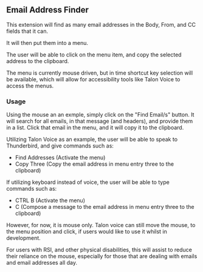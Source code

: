 ## Email Address Finder

This extension will find as many email addresses in the Body, From, and CC fields that it can.

It will then put them into a menu.

The user will be able to click on the menu item, and copy the selected address to the clipboard.

The menu is currently mouse driven, but in time shortcut key selection will be available, which will allow for accessibility tools like Talon Voice to access the menus.

### Usage

Using the mouse an an exmple, simply click on the "Find Email/s" button.  It will search for all emails, in that message (and headers), and provide them in a list.  Click that email in the menu, and it will copy it to the clipboard.


Utilizing Talon Voice as an example, the user will be able to speak to Thunderbird, and give
commands such as:

 - Find Addresses (Activate the menu)
 - Copy Three (Copy the email address in menu entry three to the clipboard)

 If utilizing keyboard instead of voice, the user will be able to type commands such as:

  - CTRL B (Activate the menu)
  - C (Compose a message to the email address in menu entry three to the clipboard)


However, for now, it is mouse only.  Talon voice can still move the mouse, to the menu position and click, if users would like to use it whilst in development.


For users with RSI, and other physical disabilities, this will assist to reduce their reliance
on the mouse, especially for those that are dealing with emails and email addresses all day.

